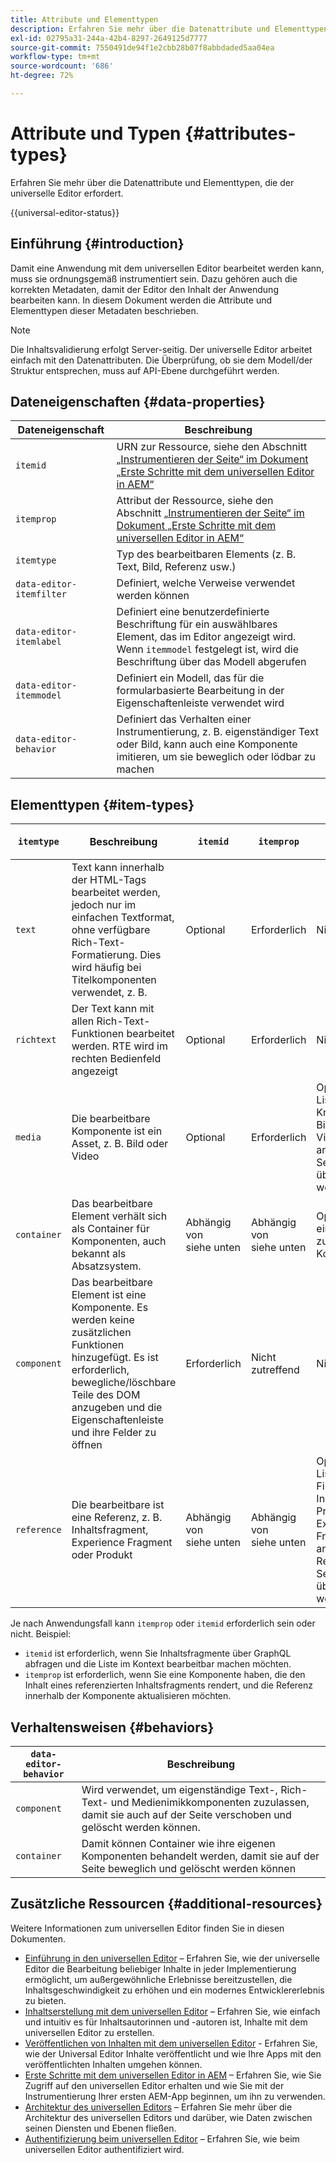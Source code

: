 ```yaml
---
title: Attribute und Elementtypen
description: Erfahren Sie mehr über die Datenattribute und Elementtypen, die der universelle Editor erfordert.
exl-id: 02795a31-244a-42b4-8297-2649125d7777
source-git-commit: 7550491de94f1e2cbb28b07f8abbdaded5aa04ea
workflow-type: tm+mt
source-wordcount: '686'
ht-degree: 72%

---
```



# Attribute und Typen {#attributes-types}

Erfahren Sie mehr über die Datenattribute und Elementtypen, die der universelle Editor erfordert.

{{universal-editor-status}}

## Einführung {#introduction}

Damit eine Anwendung mit dem universellen Editor bearbeitet werden kann, muss sie ordnungsgemäß instrumentiert sein. Dazu gehören auch die korrekten Metadaten, damit der Editor den Inhalt der Anwendung bearbeiten kann. In diesem Dokument werden die Attribute und Elementtypen dieser Metadaten beschrieben.

>[!NOTE]
>
>Die Inhaltsvalidierung erfolgt Server-seitig. Der universelle Editor arbeitet einfach mit den Datenattributen. Die Überprüfung, ob sie dem Modell/der Struktur entsprechen, muss auf API-Ebene durchgeführt werden.

## Dateneigenschaften {#data-properties}

| Dateneigenschaft | Beschreibung |
|---|---|
| `itemid` | URN zur Ressource, siehe den Abschnitt [„Instrumentieren der Seite“ im Dokument „Erste Schritte mit dem universellen Editor in AEM“](getting-started.md#instrument-thepage) |
| `itemprop` | Attribut der Ressource, siehe den Abschnitt [„Instrumentieren der Seite“ im Dokument „Erste Schritte mit dem universellen Editor in AEM“](getting-started.md#instrument-thepage) |
| `itemtype` | Typ des bearbeitbaren Elements (z. B. Text, Bild, Referenz usw.) |
| `data-editor-itemfilter` | Definiert, welche Verweise verwendet werden können |
| `data-editor-itemlabel` | Definiert eine benutzerdefinierte Beschriftung für ein auswählbares Element, das im Editor angezeigt wird. <br>Wenn `itemmodel` festgelegt ist, wird die Beschriftung über das Modell abgerufen |
| `data-editor-itemmodel` | Definiert ein Modell, das für die formularbasierte Bearbeitung in der Eigenschaftenleiste verwendet wird |
| `data-editor-behavior` | Definiert das Verhalten einer Instrumentierung, z. B. eigenständiger Text oder Bild, kann auch eine Komponente imitieren, um sie beweglich oder lödbar zu machen |

## Elementtypen {#item-types}

| `itemtype` | Beschreibung | `itemid` | `itemprop` | `data-editor-itemfilter` | `data-editor-itemlabel` | `data-editor-itemmodel` | `data-editor-behvior` |
|---|---|---|---|---|---|---|---|
| `text` | Text kann innerhalb der HTML-Tags bearbeitet werden, jedoch nur im einfachen Textformat, ohne verfügbare Rich-Text-Formatierung. Dies wird häufig bei Titelkomponenten verwendet, z. B. | Optional | Erforderlich | Nicht zutreffend | Optional | Nicht zutreffend | Optional |
| `richtext` | Der Text kann mit allen Rich-Text-Funktionen bearbeitet werden. RTE wird im rechten Bedienfeld angezeigt | Optional | Erforderlich | Nicht zutreffend | Optional | Nicht zutreffend | Optional |
| `media` | Die bearbeitbare Komponente ist ein Asset, z. B. Bild oder Video | Optional | Erforderlich | Optional<br>Liste der Kriterien für Bild- oder Videofilter, die an den Asset-Selektor übergeben werden | Optional | Nicht zutreffend | Optional |
| `container` | Das bearbeitbare Element verhält sich als Container für Komponenten, auch bekannt als Absatzsystem. | Abhängig von <br>siehe unten | Abhängig von <br>siehe unten | Optional<br>eine Liste der zulässigen Komponenten | Optional | Nicht zutreffend | Nicht zutreffend |
| `component` | Das bearbeitbare Element ist eine Komponente. Es werden keine zusätzlichen Funktionen hinzugefügt. Es ist erforderlich, bewegliche/löschbare Teile des DOM anzugeben und die Eigenschaftenleiste und ihre Felder zu öffnen | Erforderlich | Nicht zutreffend | Nicht zutreffend | Optional | Optional | Nicht zutreffend |
| `reference` | Die bearbeitbare ist eine Referenz, z. B. Inhaltsfragment, Experience Fragment oder Produkt | Abhängig von <br>siehe unten | Abhängig von <br>siehe unten | Optional<br>Liste der Filterkriterien für Inhaltsfragmente, Produkte oder Experience Fragments, die an den Referenz-Selektor übergeben werden | Optional | Optional | Nicht zutreffend |

Je nach Anwendungsfall kann `itemprop` oder `itemid` erforderlich sein oder nicht. Beispiel:

* `itemid` ist erforderlich, wenn Sie Inhaltsfragmente über GraphQL abfragen und die Liste im Kontext bearbeitbar machen möchten.
* `itemprop` ist erforderlich, wenn Sie eine Komponente haben, die den Inhalt eines referenzierten Inhaltsfragments rendert, und die Referenz innerhalb der Komponente aktualisieren möchten.

## Verhaltensweisen {#behaviors}

| `data-editor-behavior` | Beschreibung |
|---|---|
| `component` | Wird verwendet, um eigenständige Text-, Rich-Text- und Medienimikkomponenten zuzulassen, damit sie auch auf der Seite verschoben und gelöscht werden können. |
| `container` | Damit können Container wie ihre eigenen Komponenten behandelt werden, damit sie auf der Seite beweglich und gelöscht werden können |

## Zusätzliche Ressourcen {#additional-resources}

Weitere Informationen zum universellen Editor finden Sie in diesen Dokumenten.

* [Einführung in den universellen Editor](introduction.md) – Erfahren Sie, wie der universelle Editor die Bearbeitung beliebiger Inhalte in jeder Implementierung ermöglicht, um außergewöhnliche Erlebnisse bereitzustellen, die Inhaltsgeschwindigkeit zu erhöhen und ein modernes Entwicklererlebnis zu bieten.
* [Inhaltserstellung mit dem universellen Editor](authoring.md) – Erfahren Sie, wie einfach und intuitiv es für Inhaltsautorinnen und -autoren ist, Inhalte mit dem universellen Editor zu erstellen.
* [Veröffentlichen von Inhalten mit dem universellen Editor](publishing.md) - Erfahren Sie, wie der Universal Editor Inhalte veröffentlicht und wie Ihre Apps mit den veröffentlichten Inhalten umgehen können.
* [Erste Schritte mit dem universellen Editor in AEM](getting-started.md) – Erfahren Sie, wie Sie Zugriff auf den universellen Editor erhalten und wie Sie mit der Instrumentierung Ihrer ersten AEM-App beginnen, um ihn zu verwenden.
* [Architektur des universellen Editors](architecture.md) – Erfahren Sie mehr über die Architektur des universellen Editors und darüber, wie Daten zwischen seinen Diensten und Ebenen fließen.
* [Authentifizierung beim universellen Editor](authentication.md) – Erfahren Sie, wie beim universellen Editor authentifiziert wird.
